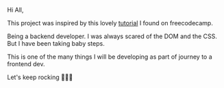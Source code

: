Hi All,

This project was inspired by this lovely [tutorial](https://www.freecodecamp.org/news/quincylarson/vanilla-javascript-basics-tutorial-video-build-a-game--zkuy9lG19) I found on freecodecamp.

Being a backend developer. I was always scared of the DOM and the CSS. But I have been taking baby steps.

This is one of the many things I will be developing as part of journey to a frontend dev.

Let's keep rocking 🎸🤘🏻
